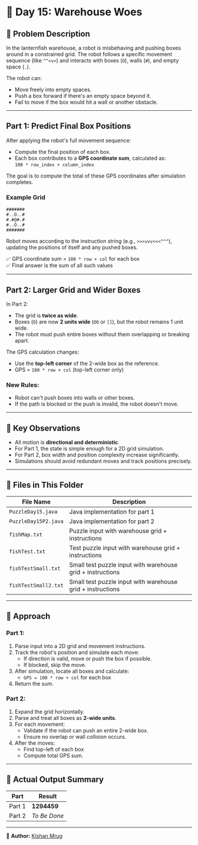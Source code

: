 # 🎄 Day 15: Warehouse Woes

## 📜 Problem Description

In the lanternfish warehouse, a robot is misbehaving and pushing boxes around in a constrained grid. The robot follows a specific movement sequence (like `^^<v>`) and interacts with boxes (`O`), walls (`#`), and empty space (`.`).

The robot can:
- Move freely into empty spaces.
- Push a box forward if there's an empty space beyond it.
- Fail to move if the box would hit a wall or another obstacle.

---

## Part 1: Predict Final Box Positions

After applying the robot's full movement sequence:

- Compute the final position of each box.
- Each box contributes to a **GPS coordinate sum**, calculated as:  
  `100 * row_index + column_index`

The goal is to compute the total of these GPS coordinates after simulation completes.

### Example Grid

```
#######
#..O..#
#.#@#.#
#..O..#
#######
```

Robot moves according to the instruction string (e.g., `>>>vvv<<<^^^`), updating the positions of itself and any pushed boxes.

✅ GPS coordinate sum = `100 * row + col` for each box  
✅ Final answer is the sum of all such values

---

## Part 2: Larger Grid and Wider Boxes

In Part 2:

- The grid is **twice as wide**.
- Boxes (`O`) are now **2 units wide** (`OO` or `[]`), but the robot remains 1 unit wide.
- The robot must push entire boxes without them overlapping or breaking apart.

The GPS calculation changes:
- Use the **top-left corner** of the 2-wide box as the reference.
- GPS = `100 * row + col` (top-left corner only)

### New Rules:
- Robot can't push boxes into walls or other boxes.
- If the path is blocked or the push is invalid, the robot doesn't move.

---

## 🔑 Key Observations

- All motion is **directional and deterministic**.
- For Part 1, the state is simple enough for a 2D grid simulation.
- For Part 2, box width and position complexity increase significantly.
- Simulations should avoid redundant moves and track positions precisely.

---

## 📂 Files in This Folder

| File Name            | Description                                                |
| -------------------- | ---------------------------------------------------------- |
| `PuzzleDay15.java`   | Java implementation for part 1                             |
| `PuzzleDay15P2.java` | Java implementation for part 2                             |
| `fishMap.txt`        | Puzzle input with warehouse grid + instructions            |
| `fishTest.txt`       | Test puzzle input with warehouse grid + instructions       |
| `fishTestSmall.txt`  | Small test puzzle input with warehouse grid + instructions |
| `fishTestSmall2.txt` | Small test puzzle input with warehouse grid + instructions |

---

## 🧠 Approach

### Part 1:

1. Parse input into a 2D grid and movement instructions.
2. Track the robot's position and simulate each move:
   - If direction is valid, move or push the box if possible.
   - If blocked, skip the move.
3. After simulation, locate all boxes and calculate:
   - `GPS = 100 * row + col` for each box
4. Return the sum.

### Part 2:

1. Expand the grid horizontally.
2. Parse and treat all boxes as **2-wide units**.
3. For each movement:
   - Validate if the robot can push an entire 2-wide box.
   - Ensure no overlap or wall collision occurs.
4. After the moves:
   - Find top-left of each box
   - Compute total GPS sum.

---

## 📌 Actual Output Summary

| Part   | Result       |
| ------ | ------------ |
| Part 1 | **1294459**  |
| Part 2 | _To Be Done_ |

---

📝 **Author:** [Kishan Mrug](https://www.linkedin.com/in/kishan-mrug/)